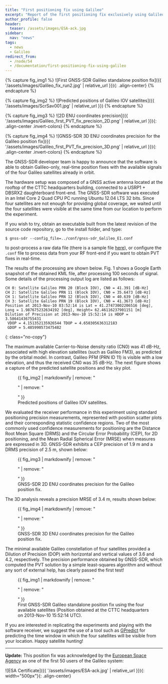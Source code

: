 ```yaml
---
title: "First positioning fix using Galileo"
excerpt: "Report of the first positioning fix exclusively using Galileo satellites."
author_profile: false
header:
  teaser: /assets/images/ESA-ack.jpg
sidebar:
  nav: "news"
tags:
  - news
  - Galileo
redirect_from:
  - /node/54
  - /documentation/first-positioning-fix-using-galileo
---
```


{% capture fig_img1 %}
  ![First GNSS-SDR Galileo standalone position fix]({{ '/assets/images/Galileo_fix_run2.jpg' | relative_url }}){: .align-center}
{% endcapture %}

{% capture fig_img2 %}
  ![Predicted positions of Galileo IOV satellites]({{ '/assets/images/ScrSav001.jpg' | relative_url }})
{% endcapture %}

{% capture fig_img3 %}
  ![2D ENU coordinates precision]({{ '/assets/images/Galileo_first_PVT_fix_precision_2D.png' | relative_url }}){: .align-center .invert-colors}
{% endcapture %}

{% capture fig_img4 %}
  ![GNSS-SDR 3D ENU coordinates precision for the Galileo position fix]({{ '/assets/images/Galileo_first_PVT_fix_precision_3D.png' | relative_url }}){: .align-center .invert-colors}
{% endcapture %}


The GNSS-SDR developer team is happy to announce that the software is able to obtain Galileo-only, real-time position fixes with the available signals of the four Galileo satellites already in orbit.

The hardware setup was composed of a GNSS active antenna located at the rooftop of the CTTC headquarters building, connected to a USRP1 + DBSRX2 daughterboard front-end. The GNSS-SDR software was executed in an Intel Core 2 Quad CPU PC running Ubuntu 12.04 LTS 32 bits. Since four satellites are not enough for providing global coverage, we waited until the four satellites were visible at the same time from our location to perform the experiment.

If you wish to try, obtain an executable built from the latest revision of the source code repository, go to the install folder, and type:

```console
$ gnss-sdr --config_file=../conf/gnss-sdr_Galileo_E1.conf
```

to post-process a raw data file (there is a sample file [here](https://sourceforge.net/projects/gnss-sdr/files/data/)), or configure the `.conf` file to process data from your RF front-end if you want to obtain PVT fixes in real-time.

The results of the processing are shown below. Fig. 1 shows a Google Earth snapshot of the obtained KML file, after processing 100 seconds of signal. Some details of the processing output log are listed as follows:

```
CH 0: Satellite Galileo PRN 20 (Block IOV), CN0 = 41.391 [dB-Hz]
CH 2: Satellite Galileo PRN 11 (Block IOV), CN0 = 35.6473 [dB-Hz]
CH 1: Satellite Galileo PRN 12 (Block IOV), CN0 = 40.639 [dB-Hz]
CH 3: Satellite Galileo PRN 19 (Block IOV), CN0 = 41.3673 [dB-Hz]
Position at 2013-Nov-10 03:52:14 is Lat = 41.27473002206516 [deg],
Long = 1.987675232634192 [deg], Height= 62.46116237901151 [m]
Dilution of Precision at 2013-Nov-10 15:52:14 is HDOP = 3.58641436755431
 VDOP = 4.151352135926544 TDOP = 4.650305636312183
 GDOP = 5.485990573475482
```
{: class="no-copy"}

The maximum available Carrier-to-Noise density ratio (CN0) was 41 dB-Hz, associated with high elevation satellites (such as Galileo FM3), as predicted by the orbital model. In contrast, Galileo PFM (PRN ID 11) is visible with a low elevation, and thus the received CN0 was 35 dB-Hz. The next figure shows a capture of the predicted satellite positions and the sky plot.

<figure>
  {{ fig_img2 | markdownify | remove: "<p>" | remove: "</p>" }}
  <figcaption>Predicted positions of Galileo IOV satellites.</figcaption>
</figure>


We evaluated the receiver performance in this experiment using standard positioning precision measurements, represented with position scatter plots and their corresponding statistic confidence regions. Two of the most commonly used confidence measurements for positioning are the Distance Root Mean Square (DRMS) and the Circular Error Probability (CEP), for 2D positioning, and the Mean Radial Spherical Error (MRSE) when measures are expressed in 3D. GNSS-SDR exhibits a CEP precision of 1.9 m and a DRMS precision of 2.5 m, shown below:

<figure>
  {{ fig_img3 | markdownify | remove: "<p>" | remove: "</p>" }}
  <figcaption>GNSS-SDR 2D ENU coordinates precision for the Galileo position fix.</figcaption>
</figure>


The 3D analysis reveals a precision MRSE of 3.4 m, results shown below:

<figure>
  {{ fig_img4 | markdownify | remove: "<p>" | remove: "</p>" }}
  <figcaption>GNSS-SDR 3D ENU coordinates precision for the Galileo position fix.</figcaption>
</figure>

The minimal available Galileo constellation of four satellites provided a Dilution of Precision (DOP) with horizontal and vertical values of 3.6 and 4.2, respectively. The precision performance obtained by GNSS-SDR, which computed the PVT solution by a simple least-squares algorithm and without any sort of external help, has clearly passed the first test!

<figure>
  {{ fig_img1 | markdownify | remove: "<p>" | remove: "</p>" }}
  <figcaption>First GNSS-SDR Galileo standalone position fix using the four available satellites (Position obtained at the CTTC headquarters on 2013-Nov-10 15:52:14 UTC).</figcaption>
</figure>


If you are interested in replicating the experiments and playing with the software receiver, we suggest the use of a tool such as [GPredict](https://oz9aec.dk/gpredict/) for predicting the time window in which the four satellites will be visible from your location. Happy satellite hunting!


---------



**Update:** This position fix was acknowledged by the [European Space Agency](https://www.esa.int/) as one of the first 50 users of the Galileo system:

![ESA Certificate]({{ '/assets/images/ESA-ack.jpg' | relative_url }}){: width="500px"}{: .align-center}
